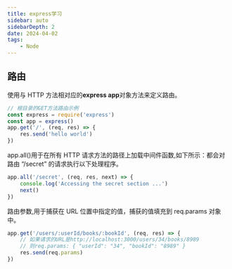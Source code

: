 ```yaml
---
title: express学习
sidebar: auto
sidebarDepth: 2
date: 2024-04-02
tags:
    - Node
---
```


## 路由

使用与 HTTP 方法相对应的**express app**对象方法来定义路由。

```js
// 根目录的GET方法路由示例
const express = require('express')
const app = express()
app.get('/', (req, res) => {
    res.send('hello world')
})
```

app.all()用于在所有 HTTP 请求方法的路径上加载中间件函数,如下所示：都会对路由 “/secret” 的请求执行以下处理程序。

```js
app.all('/secret', (req, res, next) => {
    console.log('Accessing the secret section ...')
    next()
})
```

路由参数,用于捕获在 URL 位置中指定的值，捕获的值填充到 req.params 对象中。

```js
app.get('/users/:userId/books/:bookId', (req, res) => {
    // 如果请求的URL是http://localhost:3000/users/34/books/8989
    // 则req.params: { "userId": "34", "bookId": "8989" }
    res.send(req.params)
})
```

